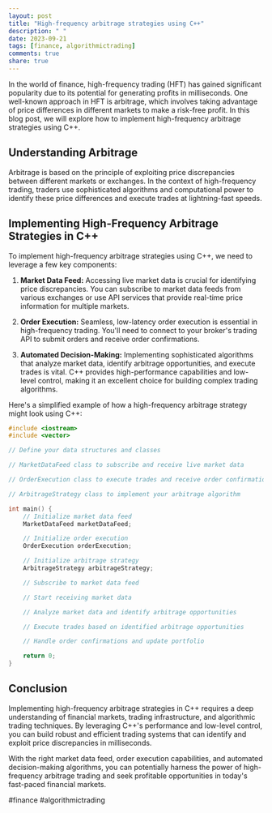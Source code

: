```yaml
---
layout: post
title: "High-frequency arbitrage strategies using C++"
description: " "
date: 2023-09-21
tags: [finance, algorithmictrading]
comments: true
share: true
---
```


In the world of finance, high-frequency trading (HFT) has gained significant popularity due to its potential for generating profits in milliseconds. One well-known approach in HFT is arbitrage, which involves taking advantage of price differences in different markets to make a risk-free profit. In this blog post, we will explore how to implement high-frequency arbitrage strategies using C++.

## Understanding Arbitrage

Arbitrage is based on the principle of exploiting price discrepancies between different markets or exchanges. In the context of high-frequency trading, traders use sophisticated algorithms and computational power to identify these price differences and execute trades at lightning-fast speeds.

## Implementing High-Frequency Arbitrage Strategies in C++

To implement high-frequency arbitrage strategies using C++, we need to leverage a few key components:

1. **Market Data Feed:** Accessing live market data is crucial for identifying price discrepancies. You can subscribe to market data feeds from various exchanges or use API services that provide real-time price information for multiple markets.

2. **Order Execution:** Seamless, low-latency order execution is essential in high-frequency trading. You'll need to connect to your broker's trading API to submit orders and receive order confirmations.

3. **Automated Decision-Making:** Implementing sophisticated algorithms that analyze market data, identify arbitrage opportunities, and execute trades is vital. C++ provides high-performance capabilities and low-level control, making it an excellent choice for building complex trading algorithms.

Here's a simplified example of how a high-frequency arbitrage strategy might look using C++:

```cpp
#include <iostream>
#include <vector>

// Define your data structures and classes

// MarketDataFeed class to subscribe and receive live market data

// OrderExecution class to execute trades and receive order confirmations

// ArbitrageStrategy class to implement your arbitrage algorithm

int main() {
    // Initialize market data feed
    MarketDataFeed marketDataFeed;

    // Initialize order execution
    OrderExecution orderExecution;

    // Initialize arbitrage strategy
    ArbitrageStrategy arbitrageStrategy;

    // Subscribe to market data feed

    // Start receiving market data

    // Analyze market data and identify arbitrage opportunities

    // Execute trades based on identified arbitrage opportunities

    // Handle order confirmations and update portfolio

    return 0;
}
```

## Conclusion

Implementing high-frequency arbitrage strategies in C++ requires a deep understanding of financial markets, trading infrastructure, and algorithmic trading techniques. By leveraging C++'s performance and low-level control, you can build robust and efficient trading systems that can identify and exploit price discrepancies in milliseconds.

With the right market data feed, order execution capabilities, and automated decision-making algorithms, you can potentially harness the power of high-frequency arbitrage trading and seek profitable opportunities in today's fast-paced financial markets.

#finance #algorithmictrading